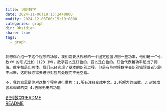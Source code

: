 ```yaml
---
title: 识别数字
date: 2024-11-06T19:15:24+0800
modify: 2024-12-06T00:15:19+0800
categories: graph
dir: Obsidian
share: true
tags:
  - graph
---
```


```prompt
我想你介绍一下这个程序的场景，我们需要从视频的一个固定位置识别一些功率，他们是一个小数+W 的形式比如（123.1W），数字要么是红色的，要么是白色的。红色代表着功率超出了阈值。数字都是印刷体。我们已经实现了基本的识别过程。但是有些时候数字会识别错误或者识别不出来，这时候你需要进行对应的处理而不是空着。
  
不，我的意思是你对这整个程序进行重构：1.所有注释变成中文。2.拆解大的函数。3.封装成容易调试的类 4.去除无用的功能
```

[识别数字README](%E8%AF%86%E5%88%AB%E6%95%B0%E5%AD%97README.md)  
[README](./README.md)